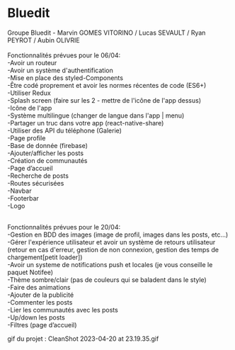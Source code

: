 # Bluedit<br />
Groupe Bluedit - Marvin GOMES VITORINO / Lucas SEVAULT / Ryan PEYROT / Aubin OLIVRIE<br />
<br />
Fonctionnalités prévues pour le 06/04:<br />
-Avoir un routeur<br />
-Avoir un système d'authentification<br />
-Mise en place des styled-Components<br />
-Être codé proprement et avoir les normes récentes de code (ES6+)<br />
-Utiliser Redux<br />
-Splash screen (faire sur les 2 - mettre de l'icône de l'app dessus)<br />
-Icône de l'app<br />
-Système multilingue (changer de langue dans l'app | menu)<br />
-Partager un truc dans votre app (react-native-share)<br />
-Utiliser des API du téléphone (Galerie)<br />
-Page profile<br />
-Base de donnée (firebase)<br />
-Ajouter/afficher les posts<br />
-Création de communautés<br />
-Page d’accueil<br />
-Recherche de posts<br />
-Routes sécurisées<br />
-Navbar<br />
-Footerbar<br />
-Logo<br />
<br />

Fonctionnalités prévues pour le 20/04:<br />
-Gestion en BDD des images (image de profil, images dans les posts, etc…)<br />
-Gérer l'expérience utilisateur et avoir un système de retours utilisateur (retour en cas d'erreur, gestion de non connexion, gestion des temps de chargement[petit loader])<br />
-Avoir un systeme de notifications push et locales (je vous conseille le paquet Notifee)<br />
-Thème sombre/clair (pas de couleurs qui se baladent dans le style)<br />
-Faire des animations<br />
-Ajouter de la publicité<br />
-Commenter les posts<br />
-Lier les communautés avec les posts<br />
-Up/down les posts<br />
-Filtres (page d’accueil)<br />

gif du projet : CleanShot 2023-04-20 at 23.19.35.gif


